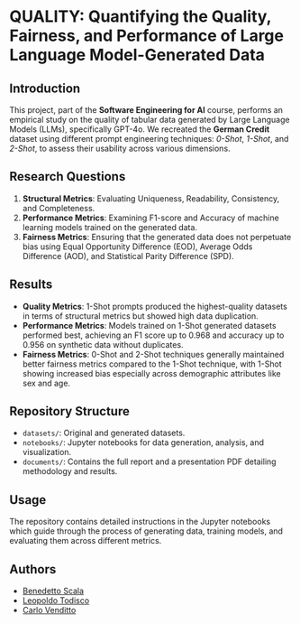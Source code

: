 # QUALITY: Quantifying the Quality, Fairness, and Performance of Large Language Model-Generated Data

## Introduction
This project, part of the **Software Engineering for AI** course, performs an empirical study on the quality of tabular data generated by Large Language Models (LLMs), specifically GPT-4o. We recreated the **German Credit** dataset using different prompt engineering techniques: *0-Shot*, *1-Shot*, and *2-Shot*, to assess their usability across various dimensions.

## Research Questions
1. **Structural Metrics**: Evaluating Uniqueness, Readability, Consistency, and Completeness.
2. **Performance Metrics**: Examining F1-score and Accuracy of machine learning models trained on the generated data.
3. **Fairness Metrics**: Ensuring that the generated data does not perpetuate bias using Equal Opportunity Difference (EOD), Average Odds Difference (AOD), and Statistical Parity Difference (SPD).

## Results
- **Quality Metrics**: 1-Shot prompts produced the highest-quality datasets in terms of structural metrics but showed high data duplication.
- **Performance Metrics**: Models trained on 1-Shot generated datasets performed best, achieving an F1 score up to 0.968 and accuracy up to 0.956 on synthetic data without duplicates.
- **Fairness Metrics**: 0-Shot and 2-Shot techniques generally maintained better fairness metrics compared to the 1-Shot technique, with 1-Shot showing increased bias especially across demographic attributes like sex and age.

## Repository Structure
- `datasets/`: Original and generated datasets.
- `notebooks/`: Jupyter notebooks for data generation, analysis, and visualization.
- `documents/`: Contains the full report and a presentation PDF detailing methodology and results.

## Usage
The repository contains detailed instructions in the Jupyter notebooks which guide through the process of generating data, training models, and evaluating them across different metrics.

## Authors
- [Benedetto Scala](https://github.com/benedettoscala)
- [Leopoldo Todisco](https://github.com/leotodisco)
- [Carlo Venditto](https://github.com/carlovend)



